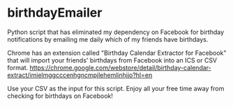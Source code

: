 # birthdayEmailer
Python script that has eliminated my dependency on Facebook for birthday notifications by emailing me daily which of my friends have birthdays. 

Chrome has an extension called "Birthday Calendar Extractor for Facebook" that will import your friends' birthdays from Facebook into an ICS or CSV format. 
https://chrome.google.com/webstore/detail/birthday-calendar-extract/imielmggcccenhgncmpjlehemlinhjjo?hl=en

Use your CSV as the input for this script. Enjoy all your free time away from checking for birthdays on Facebook! 

